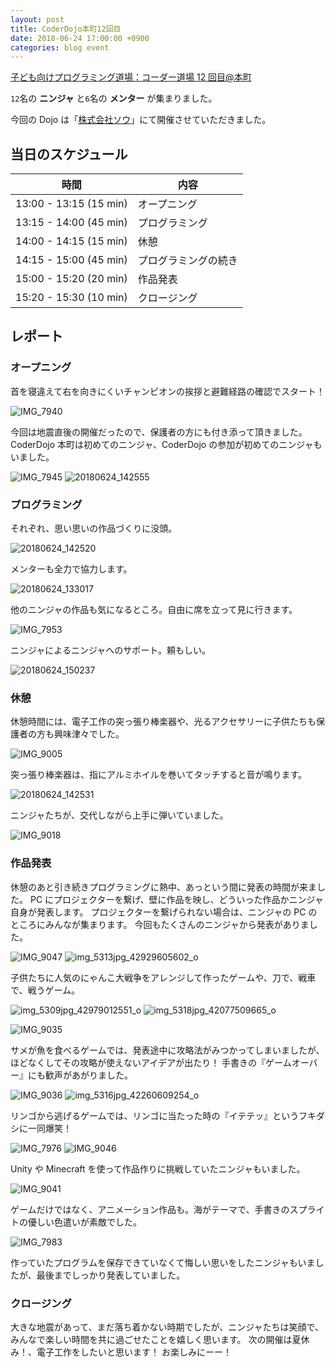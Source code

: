 ```yaml
---
layout: post
title: CoderDojo本町12回目
date: 2018-06-24 17:00:00 +0900
categories: blog event
---
```


[子ども向けプログラミング道場：コーダー道場 12 回目@本町](https://coderdojo-hommachi.doorkeeper.jp/events/74298)

`12`名の **ニンジャ** と`6`名の **メンター** が集まりました。

今回の Dojo は「[株式会社ソウ](https://sou-co.jp/)」にて開催させていただきました。

## 当日のスケジュール

| 時間                   | 内容                 |
| ---------------------- | -------------------- |
| 13:00 - 13:15 (15 min) | オープニング         |
| 13:15 - 14:00 (45 min) | プログラミング       |
| 14:00 - 14:15 (15 min) | 休憩                 |
| 14:15 - 15:00 (45 min) | プログラミングの続き |
| 15:00 - 15:20 (20 min) | 作品発表             |
| 15:20 - 15:30 (10 min) | クロージング         |

## レポート

### オープニング

首を寝違えて右を向きにくいチャンピオンの挨拶と避難経路の確認でスタート！

![IMG_7940](/assets/img/2018-06-24/IMG_7940.jpg)

今回は地震直後の開催だったので、保護者の方にも付き添って頂きました。
CoderDojo 本町は初めてのニンジャ、CoderDojo の参加が初めてのニンジャもいました。

![IMG_7945](/assets/img/2018-06-24/IMG_7945.jpg)
![20180624_142555](/assets/img/2018-06-24/20180624_142555.jpg)

### プログラミング

それぞれ、思い思いの作品づくりに没頭。

![20180624_142520](/assets/img/2018-06-24/20180624_142520.jpg)

メンターも全力で協力します。

![20180624_133017](/assets/img/2018-06-24/20180624_133017.jpg)

他のニンジャの作品も気になるところ。自由に席を立って見に行きます。

![IMG_7953](/assets/img/2018-06-24/IMG_7953.jpg)

ニンジャによるニンジャへのサポート。頼もしい。

![20180624_150237](/assets/img/2018-06-24/20180624_150237.jpg)

### 休憩

休憩時間には、電子工作の突っ張り棒楽器や、光るアクセサリーに子供たちも保護者の方も興味津々でした。

![IMG_9005](/assets/img/2018-06-24/IMG_9005.jpg)

突っ張り棒楽器は、指にアルミホイルを巻いてタッチすると音が鳴ります。

![20180624_142531](/assets/img/2018-06-24/20180624_142531.jpg)

ニンジャたちが、交代しながら上手に弾いていました。

![IMG_9018](/assets/img/2018-06-24/IMG_9018.jpg)

### 作品発表

休憩のあと引き続きプログラミングに熱中、あっという間に発表の時間が来ました。
PC にプロジェクターを繋げ、壁に作品を映し、どういった作品かニンジャ自身が発表します。
プロジェクターを繋げられない場合は、ニンジャの PC のところにみんなが集まります。
今回もたくさんのニンジャから発表がありました。

![IMG_9047](/assets/img/2018-06-24/IMG_9047.jpg)
![img_5313jpg_42929605602_o](/assets/img/2018-06-24/img_5313jpg_42929605602_o.jpg)

子供たちに人気のにゃんこ大戦争をアレンジして作ったゲームや、刀で、戦車で、戦うゲーム。

![img_5309jpg_42979012551_o](/assets/img/2018-06-24/img_5309jpg_42979012551_o.jpg)
![img_5318jpg_42077509665_o](/assets/img/2018-06-24/img_5318jpg_42077509665_o.jpg)

![IMG_9035](/assets/img/2018-06-24/IMG_9035.jpg)

サメが魚を食べるゲームでは、発表途中に攻略法がみつかってしまいましたが、ほどなくしてその攻略が使えないアイデアが出たり！
手書きの『ゲームオーバー』にも歓声があがりました。

![IMG_9036](/assets/img/2018-06-24/IMG_9036.jpg)
![img_5316jpg_42260609254_o](/assets/img/2018-06-24/img_5316jpg_42260609254_o.jpg)

リンゴから逃げるゲームでは、リンゴに当たった時の『イテテッ』というフキダシに一同爆笑！

![IMG_7976](/assets/img/2018-06-24/IMG_7976.jpg)
![IMG_9046](/assets/img/2018-06-24/IMG_9046.jpg)

Unity や Minecraft を使って作品作りに挑戦していたニンジャもいました。

![IMG_9041](/assets/img/2018-06-24/IMG_9041.jpg)

ゲームだけではなく、アニメーション作品も。海がテーマで、手書きのスプライトの優しい色遣いが素敵でした。

![IMG_7983](/assets/img/2018-06-24/IMG_7983.jpg)

作っていたプログラムを保存できていなくて悔しい思いをしたニンジャもいましたが、最後までしっかり発表していました。

### クロージング

大きな地震があって、まだ落ち着かない時期でしたが、ニンジャたちは笑顔で、みんなで楽しい時間を共に過ごせたことを嬉しく思います。
次の開催は夏休み！、電子工作をしたいと思います！
お楽しみにーー！
